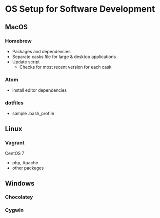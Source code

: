 # OS Setup for Software Development

## MacOS

### Homebrew
- Packages and dependencies
- Separate casks file for large & desktop applications
- Update script
  - Checks for most recent version for each cask

### Atom
- install editor dependencies

### dotfiles
- sample .bash_profile

## Linux

### Vagrant

CentOS 7
- php, Apache
- other packages

## Windows

### Chocolatey

### Cygwin

